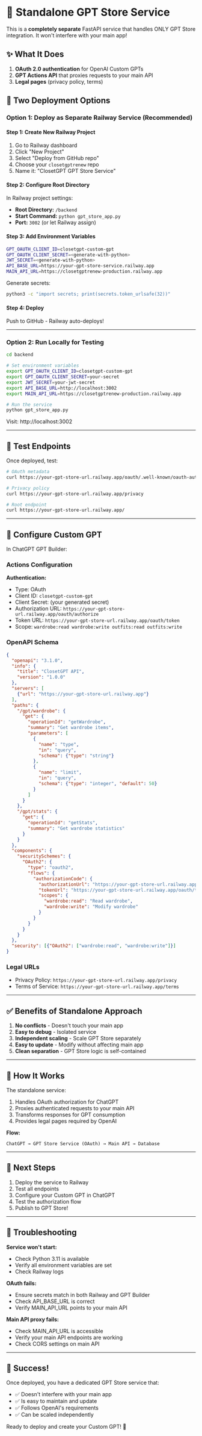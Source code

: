 # 🚀 Standalone GPT Store Service

This is a **completely separate** FastAPI service that handles ONLY GPT Store integration.
It won't interfere with your main app!

## ✨ What It Does

1. **OAuth 2.0 authentication** for OpenAI Custom GPTs
2. **GPT Actions API** that proxies requests to your main API
3. **Legal pages** (privacy policy, terms)

## 🎯 Two Deployment Options

### **Option 1: Deploy as Separate Railway Service** (Recommended)

#### Step 1: Create New Railway Project

1. Go to Railway dashboard
2. Click "New Project"
3. Select "Deploy from GitHub repo"
4. Choose your `closetgptrenew` repo
5. Name it: "ClosetGPT GPT Store Service"

#### Step 2: Configure Root Directory

In Railway project settings:
- **Root Directory:** `/backend`
- **Start Command:** `python gpt_store_app.py`
- **Port:** `3002` (or let Railway assign)

#### Step 3: Add Environment Variables

```bash
GPT_OAUTH_CLIENT_ID=closetgpt-custom-gpt
GPT_OAUTH_CLIENT_SECRET=<generate-with-python>
JWT_SECRET=<generate-with-python>
API_BASE_URL=https://your-gpt-store-service.railway.app
MAIN_API_URL=https://closetgptrenew-production.railway.app
```

Generate secrets:
```bash
python3 -c "import secrets; print(secrets.token_urlsafe(32))"
```

#### Step 4: Deploy

Push to GitHub - Railway auto-deploys!

---

### **Option 2: Run Locally for Testing**

```bash
cd backend

# Set environment variables
export GPT_OAUTH_CLIENT_ID=closetgpt-custom-gpt
export GPT_OAUTH_CLIENT_SECRET=your-secret
export JWT_SECRET=your-jwt-secret
export API_BASE_URL=http://localhost:3002
export MAIN_API_URL=https://closetgptrenew-production.railway.app

# Run the service
python gpt_store_app.py
```

Visit: http://localhost:3002

---

## 🧪 Test Endpoints

Once deployed, test:

```bash
# OAuth metadata
curl https://your-gpt-store-url.railway.app/oauth/.well-known/oauth-authorization-server

# Privacy policy
curl https://your-gpt-store-url.railway.app/privacy

# Root endpoint
curl https://your-gpt-store-url.railway.app/
```

---

## 🤖 Configure Custom GPT

In ChatGPT GPT Builder:

### Actions Configuration

**Authentication:**
- Type: OAuth
- Client ID: `closetgpt-custom-gpt`
- Client Secret: (your generated secret)
- Authorization URL: `https://your-gpt-store-url.railway.app/oauth/authorize`
- Token URL: `https://your-gpt-store-url.railway.app/oauth/token`
- Scope: `wardrobe:read wardrobe:write outfits:read outfits:write`

### OpenAPI Schema

```json
{
  "openapi": "3.1.0",
  "info": {
    "title": "ClosetGPT API",
    "version": "1.0.0"
  },
  "servers": [
    {"url": "https://your-gpt-store-url.railway.app"}
  ],
  "paths": {
    "/gpt/wardrobe": {
      "get": {
        "operationId": "getWardrobe",
        "summary": "Get wardrobe items",
        "parameters": [
          {
            "name": "type",
            "in": "query",
            "schema": {"type": "string"}
          },
          {
            "name": "limit",
            "in": "query",
            "schema": {"type": "integer", "default": 50}
          }
        ]
      }
    },
    "/gpt/stats": {
      "get": {
        "operationId": "getStats",
        "summary": "Get wardrobe statistics"
      }
    }
  },
  "components": {
    "securitySchemes": {
      "OAuth2": {
        "type": "oauth2",
        "flows": {
          "authorizationCode": {
            "authorizationUrl": "https://your-gpt-store-url.railway.app/oauth/authorize",
            "tokenUrl": "https://your-gpt-store-url.railway.app/oauth/token",
            "scopes": {
              "wardrobe:read": "Read wardrobe",
              "wardrobe:write": "Modify wardrobe"
            }
          }
        }
      }
    }
  },
  "security": [{"OAuth2": ["wardrobe:read", "wardrobe:write"]}]
}
```

### Legal URLs

- Privacy Policy: `https://your-gpt-store-url.railway.app/privacy`
- Terms of Service: `https://your-gpt-store-url.railway.app/terms`

---

## ✅ Benefits of Standalone Approach

1. **No conflicts** - Doesn't touch your main app
2. **Easy to debug** - Isolated service
3. **Independent scaling** - Scale GPT Store separately
4. **Easy to update** - Modify without affecting main app
5. **Clean separation** - GPT Store logic is self-contained

---

## 🔧 How It Works

The standalone service:
1. Handles OAuth authorization for ChatGPT
2. Proxies authenticated requests to your main API
3. Transforms responses for GPT consumption
4. Provides legal pages required by OpenAI

**Flow:**
```
ChatGPT → GPT Store Service (OAuth) → Main API → Database
```

---

## 📝 Next Steps

1. Deploy the service to Railway
2. Test all endpoints
3. Configure your Custom GPT in ChatGPT
4. Test the authorization flow
5. Publish to GPT Store!

---

## 🐛 Troubleshooting

**Service won't start:**
- Check Python 3.11 is available
- Verify all environment variables are set
- Check Railway logs

**OAuth fails:**
- Ensure secrets match in both Railway and GPT Builder
- Check API_BASE_URL is correct
- Verify MAIN_API_URL points to your main API

**Main API proxy fails:**
- Check MAIN_API_URL is accessible
- Verify your main API endpoints are working
- Check CORS settings on main API

---

## 🎉 Success!

Once deployed, you have a dedicated GPT Store service that:
- ✅ Doesn't interfere with your main app
- ✅ Is easy to maintain and update
- ✅ Follows OpenAI's requirements
- ✅ Can be scaled independently

Ready to deploy and create your Custom GPT! 🚀

